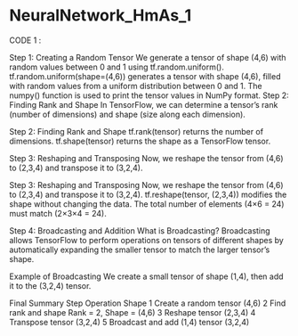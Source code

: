 # NeuralNetwork_HmAs_1

CODE 1 :

Step 1: Creating a Random Tensor
We generate a tensor of shape (4,6) with random values between 0 and 1 using tf.random.uniform().
tf.random.uniform(shape=(4,6)) generates a tensor with shape (4,6), filled with random values from a uniform distribution between 0 and 1.
The numpy() function is used to print the tensor values in NumPy format.
Step 2: Finding Rank and Shape
In TensorFlow, we can determine a tensor’s rank (number of dimensions) and shape (size along each dimension).

Step 2: Finding Rank and Shape
tf.rank(tensor) returns the number of dimensions.
tf.shape(tensor) returns the shape as a TensorFlow tensor.

Step 3: Reshaping and Transposing
Now, we reshape the tensor from (4,6) to (2,3,4) and transpose it to (3,2,4).

Step 3: Reshaping and Transposing
Now, we reshape the tensor from (4,6) to (2,3,4) and transpose it to (3,2,4).
tf.reshape(tensor, (2,3,4)) modifies the shape without changing the data.
The total number of elements (4×6 = 24) must match (2×3×4 = 24).

Step 4: Broadcasting and Addition
What is Broadcasting?
Broadcasting allows TensorFlow to perform operations on tensors of different shapes by automatically expanding the smaller tensor to match the larger tensor’s shape.

Example of Broadcasting
We create a small tensor of shape (1,4), then add it to the (3,2,4) tensor.

Final Summary
Step	Operation	Shape
1	Create a random tensor	(4,6)
2	Find rank and shape	Rank = 2, Shape = (4,6)
3	Reshape tensor	(2,3,4)
4	Transpose tensor	(3,2,4)
5	Broadcast and add (1,4) tensor	(3,2,4)
